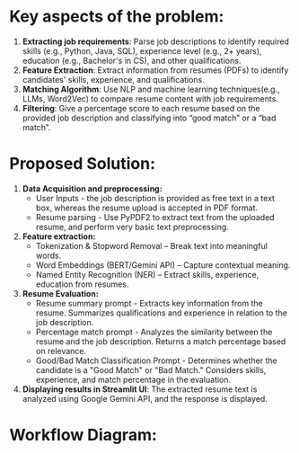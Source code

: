 # Key aspects of the problem:
1. **Extracting job requirements**: Parse job descriptions to identify required skills (e.g., Python, Java, SQL), experience level (e.g., 2+ years), education (e.g., Bachelor's in CS), and other qualifications.
2. **Feature Extraction**: Extract information from resumes (PDFs) to identify candidates' skills, experience, and qualifications.
3. **Matching Algorithm**: Use NLP and machine learning techniques(e.g., LLMs, Word2Vec) to compare resume content with job requirements.
4. **Filtering**: Give a percentage score to each resume based on the provided job description and classifying into “good match” or a “bad match”.

# Proposed Solution:
1. **Data Acquisition and preprocessing:**
   * User Inputs - the job description is provided as free text in a text box, whereas the resume upload is accepted in PDF format.
   * Resume parsing - Use PyPDF2 to extract text from the uploaded resume, and perform very basic text preprocessing.
2. **Feature extraction:**
   * Tokenization & Stopword Removal – Break text into meaningful words.
   * Word Embeddings (BERT/Gemini API) – Capture contextual meaning.
   * Named Entity Recognition (NER) – Extract skills, experience, education from resumes.
3. **Resume Evaluation:**
   * Resume summary prompt - Extracts key information from the resume. Summarizes qualifications and experience in relation to the job description.
   * Percentage match prompt - Analyzes the similarity between the resume and the job description. Returns a match percentage based on relevance.
   * Good/Bad Match Classification Prompt - Determines whether the candidate is a "Good Match" or "Bad Match." Considers skills, experience, and match percentage in the evaluation.
4. **Displaying results in Streamlit UI**: The extracted resume text is analyzed using Google Gemini API, and the response is displayed.

# Workflow Diagram:
